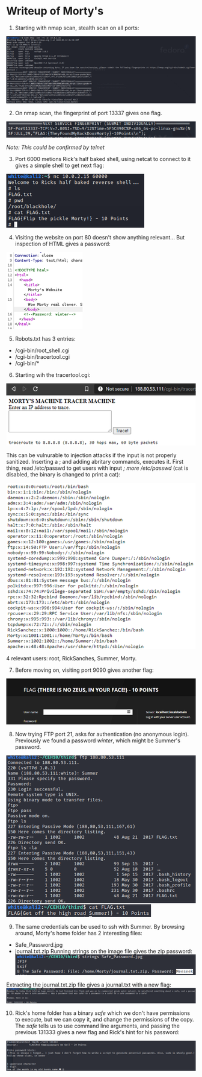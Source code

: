 # Writeup of Morty's

1. Starting with nmap scan, stealth scan on all ports:

![nmap all ports](nmap_all.png)

2. On nmap scan, the fingerprint of port 13337 gives one flag.

![fingerprint 13337](port_13337.png)

*Note: This could be confirmed by telnet*

3. Port 6000 metions Rick's half baked shell, using netcat to connect to it gives a simple shell to get next flag:

![baked shell](half_baked_shell.png)

4. Visiting the website on port 80 doesn't show anything relevant... But inspection of HTML gives a password:

![html](html.png)

5. Robots.txt has 3 entries:
  * /cgi-bin/root_shell.cgi
  * /cgi-bin/tracertool.cgi
  * /cgi-bin/*
 
 6. Starting wih the tracertool.cgi:
 
 ![tracertool](tracert.png)
 
This can be vulnurable to injection attacks if the input is not properly sanitized. Inserting a ; and adding abritary commands, executes it. 
First thing, read /etc/passwd to get users with input *; more /etc/passwd* (cat is disabled, the binary is changed to print a cat): 

![passwd](passwd.png)

4 relevant users: root, RickSanches, Summer, Morty.

7. Before moving on, visiting port 9090 gives another flag:

![web_9090](web_9090.png)

8. Now trying FTP port 21, asks for authentication (no anonymous login). Previously we found a password *winter*, which might be Summer's password.

![ftp](ftp.png)
![ftp_flag](ftp_flag.png)

9. The same credentials can be used to ssh with Summer. By browsing around, Morty's home folder has 2 interesting files:
 * Safe_Password.jpg
 * journal.txt.zip
 Running strings on the image file gives the zip password:
 ![strings](strings.png)
 
 Extracting the journal.txt.zip file gives a journal.txt with a new flag:
 ![journal](journal.png)

10. Rick's home folder has a binary *safe* which we don't have permissions to execute, but we can copy it, and change the permissions of the copy. 
The *safe* tells us to use command line arguments, and passing the previous 131333 gives a new flag and Rick's hint for his password:

![hints](safe.png)

